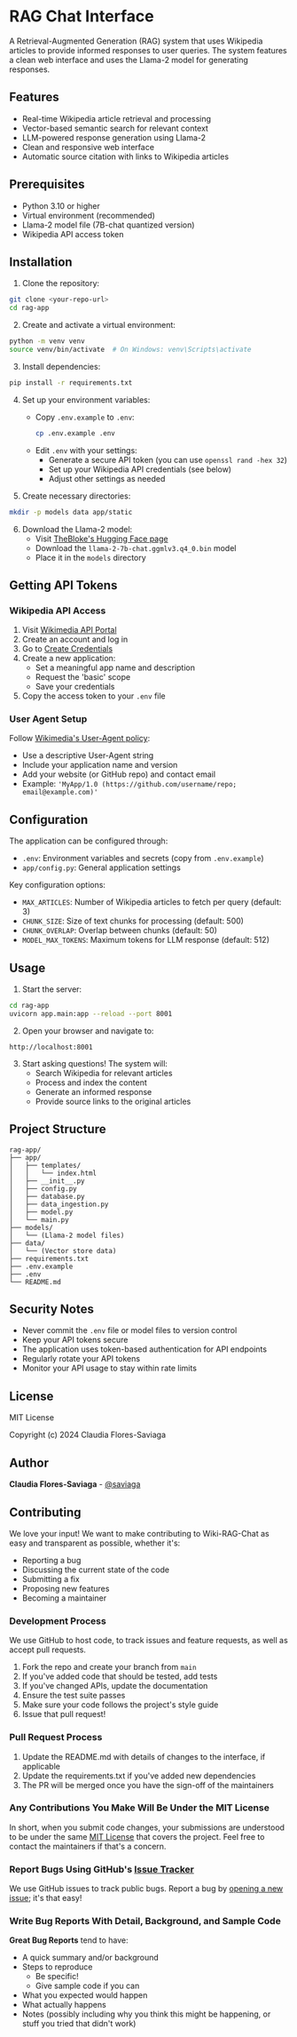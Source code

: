 # RAG Chat Interface

A Retrieval-Augmented Generation (RAG) system that uses Wikipedia articles to provide informed responses to user queries. The system features a clean web interface and uses the Llama-2 model for generating responses.

## Features

- Real-time Wikipedia article retrieval and processing
- Vector-based semantic search for relevant context
- LLM-powered response generation using Llama-2
- Clean and responsive web interface
- Automatic source citation with links to Wikipedia articles

## Prerequisites

- Python 3.10 or higher
- Virtual environment (recommended)
- Llama-2 model file (7B-chat quantized version)
- Wikipedia API access token

## Installation

1. Clone the repository:
```bash
git clone <your-repo-url>
cd rag-app
```

2. Create and activate a virtual environment:
```bash
python -m venv venv
source venv/bin/activate  # On Windows: venv\Scripts\activate
```

3. Install dependencies:
```bash
pip install -r requirements.txt
```

4. Set up your environment variables:
   - Copy `.env.example` to `.env`:
     ```bash
     cp .env.example .env
     ```
   - Edit `.env` with your settings:
     - Generate a secure API token (you can use `openssl rand -hex 32`)
     - Set up your Wikipedia API credentials (see below)
     - Adjust other settings as needed

5. Create necessary directories:
```bash
mkdir -p models data app/static
```

6. Download the Llama-2 model:
   - Visit [TheBloke's Hugging Face page](https://huggingface.co/TheBloke/Llama-2-7B-Chat-GGML)
   - Download the `llama-2-7b-chat.ggmlv3.q4_0.bin` model
   - Place it in the `models` directory

## Getting API Tokens

### Wikipedia API Access
1. Visit [Wikimedia API Portal](https://api.wikimedia.org/wiki/Main_Page)
2. Create an account and log in
3. Go to [Create Credentials](https://api.wikimedia.org/wiki/Special:AppManagement)
4. Create a new application:
   - Set a meaningful app name and description
   - Request the 'basic' scope
   - Save your credentials
5. Copy the access token to your `.env` file

### User Agent Setup
Follow [Wikimedia's User-Agent policy](https://meta.wikimedia.org/wiki/User-Agent_policy):
- Use a descriptive User-Agent string
- Include your application name and version
- Add your website (or GitHub repo) and contact email
- Example: `'MyApp/1.0 (https://github.com/username/repo; email@example.com)'`

## Configuration

The application can be configured through:
- `.env`: Environment variables and secrets (copy from `.env.example`)
- `app/config.py`: General application settings

Key configuration options:
- `MAX_ARTICLES`: Number of Wikipedia articles to fetch per query (default: 3)
- `CHUNK_SIZE`: Size of text chunks for processing (default: 500)
- `CHUNK_OVERLAP`: Overlap between chunks (default: 50)
- `MODEL_MAX_TOKENS`: Maximum tokens for LLM response (default: 512)

## Usage

1. Start the server:
```bash
cd rag-app
uvicorn app.main:app --reload --port 8001
```

2. Open your browser and navigate to:
```
http://localhost:8001
```

3. Start asking questions! The system will:
   - Search Wikipedia for relevant articles
   - Process and index the content
   - Generate an informed response
   - Provide source links to the original articles

## Project Structure

```
rag-app/
├── app/
│   ├── templates/
│   │   └── index.html
│   ├── __init__.py
│   ├── config.py
│   ├── database.py
│   ├── data_ingestion.py
│   ├── model.py
│   └── main.py
├── models/
│   └── (Llama-2 model files)
├── data/
│   └── (Vector store data)
├── requirements.txt
├── .env.example
├── .env
└── README.md
```

## Security Notes

- Never commit the `.env` file or model files to version control
- Keep your API tokens secure
- The application uses token-based authentication for API endpoints
- Regularly rotate your API tokens
- Monitor your API usage to stay within rate limits

## License

MIT License

Copyright (c) 2024 Claudia Flores-Saviaga

## Author

**Claudia Flores-Saviaga** - [@saviaga](https://github.com/saviaga)

## Contributing

We love your input! We want to make contributing to Wiki-RAG-Chat as easy and transparent as possible, whether it's:

- Reporting a bug
- Discussing the current state of the code
- Submitting a fix
- Proposing new features
- Becoming a maintainer

### Development Process

We use GitHub to host code, to track issues and feature requests, as well as accept pull requests.

1. Fork the repo and create your branch from `main`
2. If you've added code that should be tested, add tests
3. If you've changed APIs, update the documentation
4. Ensure the test suite passes
5. Make sure your code follows the project's style guide
6. Issue that pull request!

### Pull Request Process

1. Update the README.md with details of changes to the interface, if applicable
2. Update the requirements.txt if you've added new dependencies
3. The PR will be merged once you have the sign-off of the maintainers

### Any Contributions You Make Will Be Under the MIT License

In short, when you submit code changes, your submissions are understood to be under the same [MIT License](http://choosealicense.com/licenses/mit/) that covers the project. Feel free to contact the maintainers if that's a concern.

### Report Bugs Using GitHub's [Issue Tracker](https://github.com/saviaga/Wiki-RAG-Chat/issues)

We use GitHub issues to track public bugs. Report a bug by [opening a new issue](https://github.com/saviaga/Wiki-RAG-Chat/issues/new); it's that easy!

### Write Bug Reports With Detail, Background, and Sample Code

**Great Bug Reports** tend to have:

- A quick summary and/or background
- Steps to reproduce
  - Be specific!
  - Give sample code if you can
- What you expected would happen
- What actually happens
- Notes (possibly including why you think this might be happening, or stuff you tried that didn't work) 